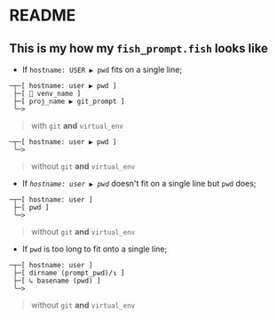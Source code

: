 # README
## This is my how my `fish_prompt.fish` looks like




 - If `hostname: USER ▶ pwd` fits on a single line;

```
─┬─[ hostname: user ▶ pwd ]
 ├─[ 🐍 venv_name ]
 ├─[ proj_name ▶ git_prompt ]
 ╰─> 
```
> with `git` **and** `virtual_env`

```
─┬─[ hostname: user ▶ pwd ]
 ╰─> 
```
> without `git` **and** `virtual_env`<br>



- If *`hostname: user ▶ pwd`* doesn't fit on a single line but `pwd` does;

```
─┬─[ hostname: user ]
 ├─[ pwd ]
 ╰─> 
```
> without `git` **and** `virtual_env`<br>



- If `pwd` is too long to fit onto a single line;

```
─┬─[ hostname: user ]
 ├─[ dirname (prompt_pwd)/↴ ]
 ├─[ ↳ basename (pwd) ]
 ╰─> 
```		
> without `git` **and** `virtual_env`<br>
